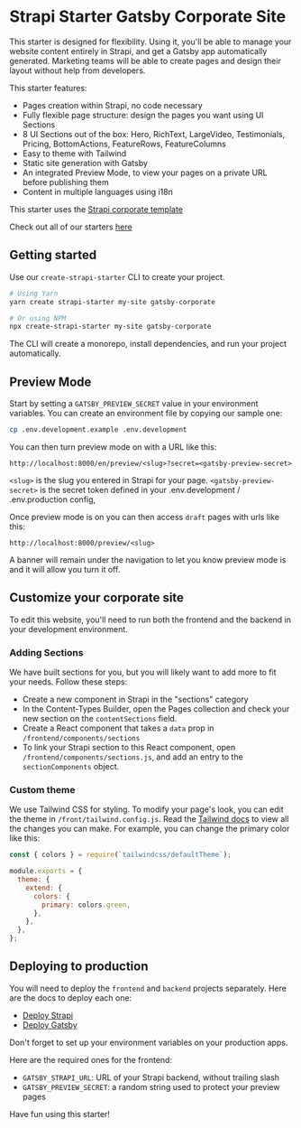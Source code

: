 # Strapi Starter Gatsby Corporate Site

This starter is designed for flexibility. Using it, you'll be able to manage your website content entirely in Strapi, and get a Gatsby app automatically generated. Marketing teams will be able to create pages and design their layout without help from developers.

This starter features:

- Pages creation within Strapi, no code necessary
- Fully flexible page structure: design the pages you want using UI Sections
- 8 UI Sections out of the box: Hero, RichText, LargeVideo, Testimonials, Pricing, BottomActions, FeatureRows, FeatureColumns
- Easy to theme with Tailwind
- Static site generation with Gatsby
- An integrated Preview Mode, to view your pages on a private URL before publishing them
- Content in multiple languages using i18n

This starter uses the [Strapi corporate template](https://github.com/strapi/strapi-template-corporate)

Check out all of our starters [here](https://strapi.io/starters)

## Getting started

Use our `create-strapi-starter` CLI to create your project.

```sh
# Using Yarn
yarn create strapi-starter my-site gatsby-corporate

# Or using NPM
npx create-strapi-starter my-site gatsby-corporate
```

The CLI will create a monorepo, install dependencies, and run your project automatically.

## Preview Mode

Start by setting a `GATSBY_PREVIEW_SECRET` value in your environment variables. You can create an environment file by copying our sample one:

```sh
cp .env.development.example .env.development
```

You can then turn preview mode on with a URL like this:

`http://localhost:8000/en/preview/<slug>?secret=<gatsby-preview-secret>`

`<slug>` is the slug you entered in Strapi for your page.
`<gatsby-preview-secret>` is the secret token defined in your .env.development / .env.production config,

Once preview mode is on you can then access `draft` pages with urls like this: 

`http://localhost:8000/preview/<slug>` 

A banner will remain under the navigation to let you know preview mode is and it will allow you turn it off.

## Customize your corporate site

To edit this website, you'll need to run both the frontend and the backend in your development environment.

### Adding Sections

We have built sections for you, but you will likely want to add more to fit your needs. Follow these steps:

- Create a new component in Strapi in the "sections" category
- In the Content-Types Builder, open the Pages collection and check your new section on the `contentSections` field.
- Create a React component that takes a `data` prop in `/frontend/components/sections`
- To link your Strapi section to this React component, open `/frontend/components/sections.js`, and add an entry to the `sectionComponents` object.

### Custom theme

We use Tailwind CSS for styling. To modify your page's look, you can edit the theme in `/front/tailwind.config.js`. Read the [Tailwind docs](https://v1.tailwindcss.com/docs/theme) to view all the changes you can make. For example, you can change the primary color like this:

```js
const { colors } = require(`tailwindcss/defaultTheme`);

module.exports = {
  theme: {
    extend: {
      colors: {
        primary: colors.green,
      },
    },
  },
};
```
## Deploying to production

You will need to deploy the `frontend` and `backend` projects separately. Here are the docs to deploy each one:

* [Deploy Strapi](https://strapi.io/documentation/developer-docs/latest/admin-panel/deploy.html#deployment)
* [Deploy Gatsby](https://www.gatsbyjs.com/docs/deploying-and-hosting/)

Don't forget to set up your environment variables on your production apps.

Here are the required ones for the frontend:

- `GATSBY_STRAPI_URL`: URL of your Strapi backend, without trailing slash
- `GATSBY_PREVIEW_SECRET`: a random string used to protect your preview pages

Have fun using this starter!
